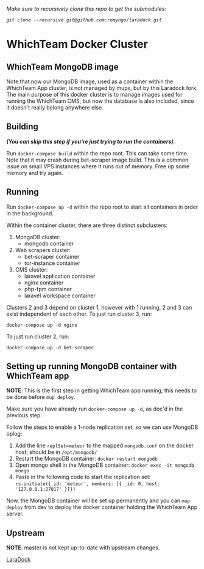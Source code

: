 _Make sure to recursively clone this repo to get the submodules:_

_`git clone --recursive git@github.com:romyngo/laradock.git`_

# WhichTeam Docker Cluster

## WhichTeam MongoDB image

Note that now our MongoDB image, used as a container within the WhichTeam App cluster,
is not managed by mupx, but by this Laradock fork. The main purpose of this docker cluster is
to manage images used for running the WhichTeam CMS, but now the database is also included,
since it doesn't really belong anywhere else.

## Building

___(You can skip this step if you're just trying to run the containers).___

Run `docker-compose build` within the repo root. This can take some time. Note that it may
crash during bet-scraper image build. This is a common issue on small VPS instances where
it runs out of memory. Free up some memory and try again.

## Running

Run `docker-compose up -d` within the repo root to start all containers in order in the background.

Within the container cluster, there are three distinct subclusters:

1. MongoDB cluster:
    - mongodb container
2. Web scrapers cluster:
    - bet-scraper container
    - tor-instance container
3. CMS cluster:
    - laravel application container
    - nginx container
    - php-fpm container
    - laravel workspace container

Clusters 2 and 3 depend on cluster 1, however with 1 running, 2 and 3 can exist independent of each
other. To just run cluster 3, run:

`docker-compose up -d nginx`

To just run cluster 2, run:

`docker-compose up -d bet-scraper`

## Setting up running MongoDB container with WhichTeam app

__NOTE__: This is the first step in getting WhichTeam app running; this needs to be
done before `mup deploy`.

Make sure you have already run `docker-compose up -d`, as doc'd in the previous step.

Follow the steps to enable a 1-node replication set, so we can use MongoDB oplog:

1. Add the line `replSet=meteor` to the mapped `mongodb.conf` on the docker host; should be in `/opt/mongodb/`
2. Restart the MongoDB container: `docker restart mongodb`
3. Open mongo shell in the MongoDB container: `docker exec -it mongodb mongo`
4. Paste in the following code to start the replication set: `rs.initiate({_id: 'meteor', members: [{ _id: 0, host: '127.0.0.1:27017' }]})`

Now, the MongoDB container will be set up permanently and you can `mup deploy` from dev to deploy the
docker container holding the WhichTeam App server.

## Upstream

__NOTE__: master is not kept up-to-date with upstream changes.

[LaraDock](https://github.com/LaraDock/laradock)

